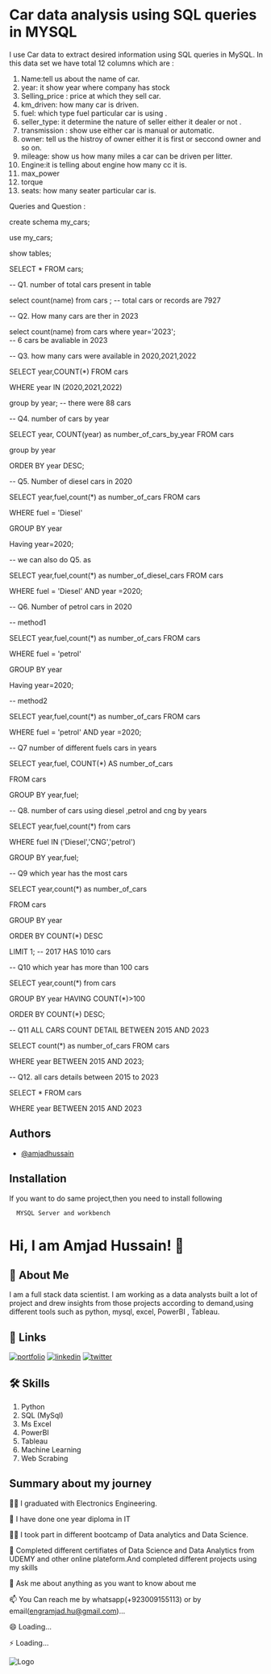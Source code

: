 
# Car data analysis using SQL queries in MYSQL

I use Car data to extract desired information using SQL queries in MySQL.
In this data set we have total 12 columns which are :
1. Name:tell us about the name of car.
2. year: it show year where company has stock
3. Selling_price : price at which they sell car.
4. km_driven: how many car is driven.
5. fuel: which type fuel particular car is using .
6. seller_type: it determine the nature of seller either it dealer or not .
7. transmission : show use either car is manual or automatic.
8. owner: tell us the histroy of owner either it is first or seccond owner and so on.
9. mileage: show us how many miles a car can be driven per litter.
10. Engine:it is telling about engine how many cc it is.
11. max_power
12. torque
13. seats: how many seater particular car is. 

Queries and Question :

create schema my_cars;

use my_cars;

show tables;

SELECT * FROM cars;

-- Q1. number of total cars present in table

select count(name) from cars ; -- total cars or records  are 7927

-- Q2. How many cars are ther in 2023

   select count(name) from cars
   where year='2023';    
    -- 6 cars be avaliable in 2023

-- Q3. how many cars were available in 2020,2021,2022

SELECT year,COUNT(*) FROM cars

WHERE year IN (2020,2021,2022)

group by year; -- there were 88 cars

-- Q4. number of cars by year

SELECT year, COUNT(year) as number_of_cars_by_year FROM cars

group by year

ORDER BY year DESC;

-- Q5. Number of diesel cars in 2020

SELECT year,fuel,count(*) as number_of_cars FROM cars

WHERE fuel = 'Diesel'

GROUP BY year

Having year=2020;

-- we can also do Q5. as

SELECT year,fuel,count(*) as number_of_diesel_cars FROM cars

WHERE fuel = 'Diesel' AND year =2020;

-- Q6. Number of petrol cars in 2020

-- method1

SELECT year,fuel,count(*) as number_of_cars FROM cars

WHERE fuel = 'petrol'

GROUP BY year

Having year=2020;

-- method2

SELECT year,fuel,count(*) as number_of_cars FROM cars

WHERE fuel = 'petrol' AND year =2020;

-- Q7 number of different fuels cars in years 

SELECT year,fuel, COUNT(*) AS number_of_cars

FROM cars

GROUP BY year,fuel;

-- Q8. number of cars using diesel ,petrol and cng by years

SELECT year,fuel,count(*) from cars

WHERE fuel IN ('Diesel','CNG','petrol')

GROUP BY year,fuel;

-- Q9 which year has the most   cars

SELECT year,count(*) as number_of_cars 

FROM cars

GROUP BY year

ORDER BY COUNT(*) DESC

LIMIT 1; -- 2017 HAS 1010 cars

-- Q10 which year has more than 100 cars

SELECT year,count(*) from cars

GROUP BY year HAVING COUNT(*)>100

ORDER BY COUNT(*) DESC;

-- Q11 ALL CARS COUNT DETAIL BETWEEN 2015 AND 2023

SELECT  count(*) as number_of_cars FROM cars

WHERE year BETWEEN 2015 AND 2023;

-- Q12. all cars details between 2015 to 2023

SELECT * FROM cars

WHERE year BETWEEN 2015 AND 2023











## Authors

- [@amjadhussain](https://github.com/Amjad-Hussain-DataScientist)


## Installation

If you want to do same project,then you need to install following 
```bash
  MYSQL Server and workbench

```
    
# Hi, I am Amjad Hussain! 👋


## 🚀 About Me
I am a full stack data scientist.
I am working as a data analysts built a lot of project and drew insights from those projects according to demand,using different tools such as python, mysql, excel, PowerBI , Tableau.



## 🔗 Links
[![portfolio](https://img.shields.io/badge/my_portfolio-000?style=for-the-badge&logo=ko-fi&logoColor=white)](https://github.com/Amjad-Hussain-DataScientist?tab=projects)
[![linkedin](https://img.shields.io/badge/linkedin-0A66C2?style=for-the-badge&logo=linkedin&logoColor=white)]()
[![twitter](https://img.shields.io/badge/twitter-1DA1F2?style=for-the-badge&logo=twitter&logoColor=white)]()


## 🛠 Skills
1. Python
2. SQL (MySql)
3. Ms Excel
4. PowerBI
5. Tableau
6. Machine Learning 
7. Web Scrabing


## Summary about my journey
👩‍💻 I graduated with Electronics Engineering.

🧠 I have done one year diploma in IT

👯‍♀️ I took part in different bootcamp of Data analytics and Data Science.

🤔 Completed different certifiates of Data Science and Data Analytics from UDEMY and other online plateform.And completed different projects using my skills

💬 Ask me about anything as you want to know about me

📫 You Can reach me by whatsapp(+923009155113) or by email(engramjad.hu@gmail.com)...

😄 Loading...

⚡️ Loading...


![Logo](https://github-readme-stats.vercel.app/api?username=Amjad-Hussain-DataScientist&&show_icons=true&title_color=ffffff&icon_color=bb2acf&text_color=daf7dc&bg_color=151515)

